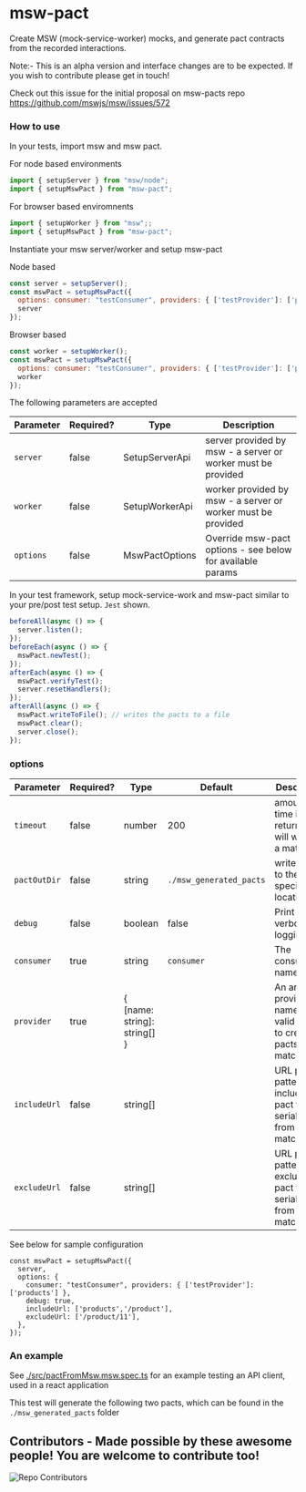 # msw-pact

Create MSW (mock-service-worker) mocks, and generate pact contracts from the recorded interactions.

Note:- This is an alpha version and interface changes are to be expected. If you wish to contribute please get in touch!

Check out this issue for the initial proposal on msw-pacts repo https://github.com/mswjs/msw/issues/572

### How to use

In your tests, import msw and msw pact.

For node based environments

```js
import { setupServer } from "msw/node";
import { setupMswPact } from "msw-pact";
```

For browser based enviromnents

```js
import { setupWorker } from "msw";;
import { setupMswPact } from "msw-pact";
```


Instantiate your msw server/worker and setup msw-pact

Node based

```js
const server = setupServer();
const mswPact = setupMswPact({
  options: consumer: "testConsumer", providers: { ['testProvider']: ['products'] },
  server
});
```

Browser based

```js
const worker = setupWorker();
const mswPact = setupMswPact({
  options: consumer: "testConsumer", providers: { ['testProvider']: ['products'] },
  worker
});
```


The following parameters are accepted

| Parameter | Required? | Type           | Description                                                  |
| --------- | --------- | -------------- | ------------------------------------------------------------ |
| `server`  | false     | SetupServerApi | server provided by msw - a server or worker must be provided |
| `worker`  | false     | SetupWorkerApi | worker provided by msw - a server or worker must be provided |
| `options` | false     | MswPactOptions | Override msw-pact options - see below for available params   |

In your test framework, setup mock-service-work and msw-pact similar to your pre/post test setup. `Jest` shown.

```js
beforeAll(async () => {
  server.listen();
});
beforeEach(async () => {
  mswPact.newTest();
});
afterEach(async () => {
  mswPact.verifyTest();
  server.resetHandlers();
});
afterAll(async () => {
  mswPact.writeToFile(); // writes the pacts to a file
  mswPact.clear();
  server.close();
});
```

### options

| Parameter      | Required? | Type    | Default                 | Description                                              |
| -------------- | --------- | ------- | ----------------------- | -------------------------------------------------------- |
| `timeout`      | false     | number  | 200                     | amount of time in ms, returnPact() will wait for a match |
| `pactOutDir`   | false     | string  | `./msw_generated_pacts` | write pacts to the specified location                    |
| `debug`        | false     | boolean | false                   | Print verbose logging                                    |
| `consumer` | true     | string  | `consumer`              | The consumer name                                        |
| `provider` | true     | { [name: string]: string[] }  |              | An array of provider names, and valid paths to create pacts from matches                                        |
| `includeUrl` | false     | string[]  |             | URL path patterns to include in pact file serialisation, from msw matches                                      |
| `excludeUrl` | false     | string[]  |              | URL path patterns to exclude in pact file serialisation, from msw matches                                    |

See below for sample configuration

```
const mswPact = setupMswPact({
  server,
  options: {
    consumer: "testConsumer", providers: { ['testProvider']: ['products'] },
    debug: true,
    includeUrl: ['products','/product'],
    excludeUrl: ['/product/11'],
  },
});

```

### An example

See [./src/pactFromMsw.msw.spec.ts](./src/pactFromMsw.msw.spec.ts) for an example testing an API client, used in a react application

This test will generate the following two pacts, which can be found in the `./msw_generated_pacts` folder

## Contributors - Made possible by these awesome people! You are welcome to contribute too!

![Repo Contributors](https://contrib.rocks/image?repo=YOU54F/msw-pact)
